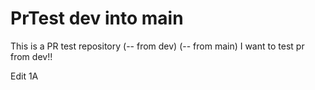 # PrTest dev into main

This is a PR test repository (-- from dev) (-- from main)
I want to test pr from dev!!

Edit 1A